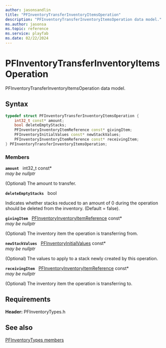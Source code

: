 ```yaml
---
author: jasonsandlin
title: "PFInventoryTransferInventoryItemsOperation"
description: "PFInventoryTransferInventoryItemsOperation data model."
ms.author: jasonsa
ms.topic: reference
ms.service: playfab
ms.date: 02/22/2024
---
```


# PFInventoryTransferInventoryItemsOperation  

PFInventoryTransferInventoryItemsOperation data model.  

## Syntax  
  
```cpp
typedef struct PFInventoryTransferInventoryItemsOperation {  
    int32_t const* amount;  
    bool deleteEmptyStacks;  
    PFInventoryInventoryItemReference const* givingItem;  
    PFInventoryInitialValues const* newStackValues;  
    PFInventoryInventoryItemReference const* receivingItem;  
} PFInventoryTransferInventoryItemsOperation;  
```
  
### Members  
  
**`amount`** &nbsp; int32_t const*  
*may be nullptr*  
  
(Optional) The amount to transfer.
  
**`deleteEmptyStacks`** &nbsp; bool  
  
Indicates whether stacks reduced to an amount of 0 during the operation should be deleted from the inventory. (Default = false).
  
**`givingItem`** &nbsp; [PFInventoryInventoryItemReference](pfinventoryinventoryitemreference.md) const*  
*may be nullptr*  
  
(Optional) The inventory item the operation is transferring from.
  
**`newStackValues`** &nbsp; [PFInventoryInitialValues](pfinventoryinitialvalues.md) const*  
*may be nullptr*  
  
(Optional) The values to apply to a stack newly created by this operation.
  
**`receivingItem`** &nbsp; [PFInventoryInventoryItemReference](pfinventoryinventoryitemreference.md) const*  
*may be nullptr*  
  
(Optional) The inventory item the operation is transferring to.
  
  
## Requirements  
  
**Header:** PFInventoryTypes.h
  
## See also  
[PFInventoryTypes members](../pfinventorytypes_members.md)  

  
  
